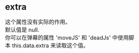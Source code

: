 # extra

<font size=4>这个属性没有实际的作用。   
默认值是 null.   
你可以在弹幕的属性 'moveJS' 和 'deadJs' 中使用脚本 this.data.extra 来读取这个值。</font>